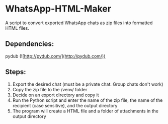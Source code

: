 # WhatsApp-HTML-Maker
 A script to convert exported WhatsApp chats as zip files into formatted HTML files.

 ## Dependencies:
 pydub (![http://pydub.com/](http://pydub.com/))

 ## Steps:
 1. Export the desired chat (must be a private chat. Group chats don't work)
 2. Copy the zip file to the /venv/ folder
 3. Decide on an export directory and copy it
 4. Run the Python script and enter the name of the zip file, the name of the recipient (case sensitive), and the output directory
 5. The program will create a HTML file and a folder of attachments in the output directory
